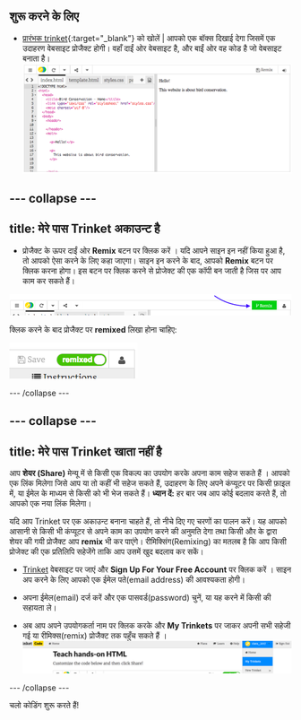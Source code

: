 ## शुरू करने के लिए

- [प्रारंभक trinket](http://dojo.soy/se-html1-start){:target="_blank"} को खोलें | आपको एक बॉक्स दिखाई देगा जिसमें एक उदाहरण वेबसाइट प्रोजैक्ट होगी। वहाँ दाईं ओर वेबसाइट है, और बाईं ओर वह कोड है जो वेबसाइट बनाता है। ![Web page and code in Trinket](images/tktHTMLStartingPoint.png)


--- collapse ---
---
title: मेरे पास Trinket अकाउन्ट है
---

- प्रोजैक्ट के ऊपर दाईं ओर **Remix** बटन पर क्लिक करें । यदि आपने साइन इन नहीं किया हुआ है, तो आपको ऐसा करने के लिए कहा जाएगा। साइन इन करने के बाद, आपको **Remix**  बटन पर क्लिक करना होगा। इस बटन पर क्लिक करने से प्रोजेक्ट की एक कॉपी बन जाती है जिस पर आप काम कर सकते हैं।

![Remix button](images/tktRemixButtonArrow.png)

क्लिक करने के बाद प्रोजैक्ट पर **remixed** लिखा होना चाहिए:

![Button now says "remixed"](images/tktRemixedSmall.png)

--- /collapse ---

--- collapse ---
---
title: मेरे पास Trinket खाता नहीं है
---

आप **शेयर (Share)** मेन्यू में से किसी एक विकल्प का उपयोग करके अपना काम सहेज सकते हैं । आपको एक लिंक मिलेगा जिसे आप या तो कहीं भी सहेज सकते हैं, उदाहरण के लिए अपने कंप्यूटर पर किसी फ़ाइल में, या ईमेल के माध्यम से किसी को भी भेज सकते हैं। **ध्यान दें:** हर बार जब आप कोई बदलाव करते हैं, तो आपको एक नया लिंक मिलेगा।

यदि आप Trinket पर एक अकाउन्ट बनाना चाहते हैं, तो नीचे दिए गए चरणों का पालन करें। यह आपको आसानी से किसी भी कंप्यूटर से अपने काम का उपयोग करने की अनुमति देगा तथा किसी और के द्वारा शेयर की गयी प्रोजैक्ट आप **remix** भी कर पाएंगे। रीमिक्सिंग(Remixing) का मतलब है कि आप किसी प्रोजेक्ट की एक प्रतिलिपि सहेजेंगे ताकि आप उसमें खुद बदलाव कर सकें।

- [Trinket](http://dojo.soy/trinket) वेबसाइट पर जाएं और **Sign Up For Your Free Account** पर क्लिक करें । साइन अप करने के लिए आपको एक ईमेल पते(email address) की आवश्यकता होगी।

- अपना ईमेल(email) दर्ज करें और एक पासवर्ड(password) चुनें, या यह करने में किसी की सहायता ले।

- अब आप अपने उपयोगकर्ता नाम पर क्लिक करके और **My Trinkets** पर जाकर अपनी सभी सहेजी गई या रीमिक्स(remix) प्रोजैक्ट तक पहुँच सकते हैं । !["My Trinkets" menu item](images/MyTrinketsMenuWide.png)

--- /collapse ---

चलो कोडिंग शुरू करते हैं!

